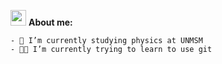 <img src="https://media.giphy.com/media/hvRJCLFzcasrR4ia7z/giphy.gif" width="25px"> **About me:**

    - 🏢 I’m currently studying physics at UNMSM
    - 🧑‍💻 I’m currently trying to learn to use git

<!---
### 📈 **Statistics:**

<p>
  <img height="180em" src="https://github-readme-stats.vercel.app/api?username=totallynotdavid&show_icons=true&hide_border=true&&count_private=true&include_all_commits=true&theme=swift">
  <img height="180em" src="https://github-readme-stats.vercel.app/api/top-langs/?username=totallynotdavid&exclude_repo=KNN-Image-Classification&show_icons=true&hide_border=true&layout=compact&langs_count=8&theme=swift">
</p>
-->
